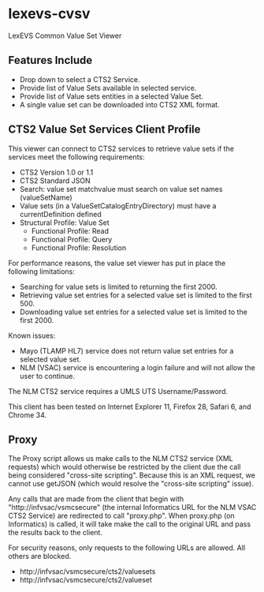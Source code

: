 lexevs-cvsv
===========

LexEVS Common Value Set Viewer

## Features Include ##
- Drop down to select a CTS2 Service.
- Provide list of Value Sets available in selected service.
- Provide list of Value sets entities in a selected Value Set.
- A single value set can be downloaded into CTS2 XML format.

## CTS2 Value Set Services Client Profile ##
This viewer can connect to CTS2 services to retrieve value sets if the services meet the following requirements:

- CTS2 Version 1.0 or 1.1
- CTS2 Standard JSON
- Search: value set matchvalue must search on value set names (valueSetName)
- Value sets (in a ValueSetCatalogEntryDirectory) must have a currentDefinition defined
- Structural Profile: Value Set
    - Functional Profile: Read
    - Functional Profile: Query
    - Functional Profile: Resolution

For performance reasons, the value set viewer has put in place the following limitations:

- Searching for value sets is limited to returning the first 2000.
- Retrieving value set entries for a selected value set is limited to the first 500.
- Downloading value set entries for a selected value set is limited to the first 2000.

Known issues:

- Mayo (TLAMP HL7) service does not return value set entries for a selected value set.
- NLM (VSAC) service is encountering a login failure and will not allow the user to continue.

The NLM CTS2 service requires a UMLS UTS Username/Password.

This client has been tested on Internet Explorer 11, Firefox 28, Safari 6, and Chrome 34.


## Proxy ##
The Proxy script allows us make calls to the NLM CTS2 service (XML requests) which would otherwise be restricted by the client due the call being considered "cross-site scripting".  Because this is an XML request, we cannot use getJSON (which would resolve the "cross-site scripting" issue).

Any calls that are made from the client that begin with "http://infvsac/vsmcsecure" (the internal Informatics URL for the NLM VSAC CTS2 Service) are redirected to call "proxy.php".   When proxy.php (on Informatics) is called, it will take make the call to the original URL and pass the results back to the client.

For security reasons, only requests to the following URLs are allowed.  All others are blocked.
- http://infvsac/vsmcsecure/cts2/valuesets
- http://infvsac/vsmcsecure/cts2/valueset


